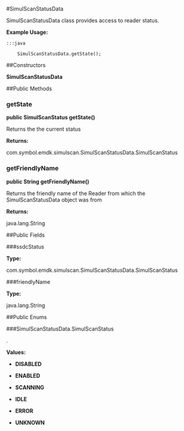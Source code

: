 #SimulScanStatusData

SimulScanStatusData class provides access to reader status.



**Example Usage:**
	
	:::java	
	 	
	 	SimulScanStatusData.getState();


##Constructors

**SimulScanStatusData**



##Public Methods

### getState

**public SimulScanStatus getState()**

Returns the the current status

**Returns:**

com.symbol.emdk.simulscan.SimulScanStatusData.SimulScanStatus

### getFriendlyName

**public String getFriendlyName()**

Returns the friendly name of the Reader from which the SimulScanStatusData 
 object was from

**Returns:**

java.lang.String

##Public Fields

###ssdcStatus



**Type:**

com.symbol.emdk.simulscan.SimulScanStatusData.SimulScanStatus

###friendlyName



**Type:**

java.lang.String

##Public Enums

###SimulScanStatusData.SimulScanStatus

.

**Values:**

* **DISABLED**

* **ENABLED**

* **SCANNING**

* **IDLE**

* **ERROR**

* **UNKNOWN**

